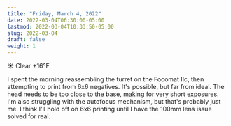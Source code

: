 ```yaml
---
title: "Friday, March 4, 2022"
date: 2022-03-04T06:30:00-05:00
lastmod: 2022-03-04T10:33:50-05:00
slug: 2022-03-04
draft: false
weight: 1
---
```


☀️   Clear +16°F

I spent the morning reassembling the turret on the Focomat IIc, then attempting to print from 6x6 negatives. It's possible, but far from ideal. The head needs to be too close to the base, making for very short exposures. I'm also struggling with the autofocus mechanism, but that's probably just me. I think I'll hold off on 6x6 printing until I have the 100mm lens issue solved for real.

[//]: # "Exported with love from a post written in Org mode"
[//]: # "- https://github.com/kaushalmodi/ox-hugo"
